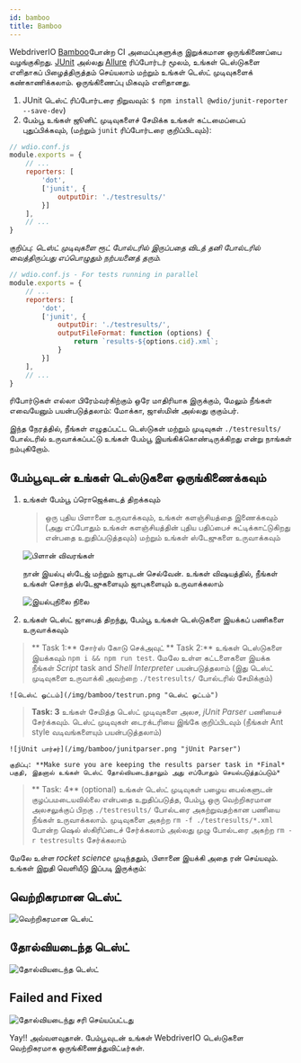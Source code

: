 ```yaml
---
id: bamboo
title: Bamboo
---
```


WebdriverIO [Bamboo](https://www.atlassian.com/software/bamboo)போன்ற CI அமைப்புகளுக்கு இறுக்கமான ஒருங்கிணைப்பை வழங்குகிறது. [JUnit](https://webdriver.io/docs/junit-reporter.html) அல்லது [Allure](https://webdriver.io/docs/allure-reporter.html) ரிப்போர்டர் மூலம், உங்கள் டெஸ்டுகளை எளிதாகப் பிழைத்திருத்தம் செய்யலாம் மற்றும் உங்கள் டெஸ்ட் முடிவுகளைக் கண்காணிக்கலாம். ஒருங்கிணைப்பு மிகவும் எளிதானது.

1. JUnit டெஸ்ட் ரிப்போர்டரை நிறுவவும்: `$ npm install @wdio/junit-reporter --save-dev`)
1. பேம்பூ உங்கள் ஜூனிட் முடிவுகளைச் சேமிக்க உங்கள் கட்டமைப்பைப் புதுப்பிக்கவும், (மற்றும் `junit` ரிப்போர்டரை குறிப்பிடவும்):

```js
// wdio.conf.js
module.exports = {
    // ...
    reporters: [
        'dot',
        ['junit', {
            outputDir: './testresults/'
        }]
    ],
    // ...
}
```
குறிப்பு: *டெஸ்ட் முடிவுகளை ரூட் போல்டரில் இருப்பதை விடத் தனி போல்டரில் வைத்திருப்பது எப்பொழுதும் நற்பயனைத் தரும்.*

```js
// wdio.conf.js - For tests running in parallel
module.exports = {
    // ...
    reporters: [
        'dot',
        ['junit', {
            outputDir: './testresults/',
            outputFileFormat: function (options) {
                return `results-${options.cid}.xml`;
            }
        }]
    ],
    // ...
}
```

ரிபோர்டுகள் எல்லா பிரேம்வர்கிற்கும் ஒரே மாதிரியாக இருக்கும், மேலும் நீங்கள் எவையேனும் பயன்படுத்தலாம்: மோக்கா, ஜாஸ்மின் அல்லது குகும்பர்.

இந்த நேரத்தில், நீங்கள் எழுதப்பட்ட டெஸ்டுகள் மற்றும் முடிவுகள் `./testresults/` போல்டரில் உருவாக்கப்பட்டு உங்கள் பேம்பூ இயங்கிக்கொண்டிருக்கிறது என்று நாங்கள் நம்புகிறோம்.

## பேம்பூவுடன் உங்கள் டெஸ்டுகளை ஒருங்கிணைக்கவும்

1. உங்கள் பேம்பூ ப்ரொஜெக்டைத் திறக்கவும்

    > ஒரு புதிய பிளானை உருவாக்கவும், உங்கள் களஞ்சியத்தை இணைக்கவும் (அது எப்போதும் உங்கள் களஞ்சியத்தின் புதிய பதிப்பைச் சுட்டிக்காட்டுகிறது என்பதை உறுதிப்படுத்தவும்) மற்றும் உங்கள் ஸ்டேஜுகளை உருவாக்கவும்

    ![பிளான் விவரங்கள்](/img/bamboo/plancreation.png "பிளான் விவரங்கள்")

    நான் இயல்பு ஸ்டேஜ் மற்றும் ஜாபுடன் செல்வேன். உங்கள் விஷயத்தில், நீங்கள் உங்கள் சொந்த ஸ்டேஜுகளையும் ஜாபுகளையும் உருவாக்கலாம்

    ![இயல்புநிலை நிலை](/img/bamboo/defaultstage.png "இயல்புநிலை ஸ்டேஜ்")
2. உங்கள் டெஸ்ட் ஜாபைத் திறந்து, பேம்பூ உங்கள் டெஸ்டுகளை இயக்கப் பணிகளை உருவாக்கவும்
> ** Task 1:** சோர்ஸ் கோடு செக்அவுட்
> ** Task 2:** உங்கள் டெஸ்டுகளை இயக்கவும் `npm i && npm run test`. மேலே உள்ள கட்டளைகளை இயக்க நீங்கள் *Script* task and *Shell Interpreter* பயன்படுத்தலாம் (இது டெஸ்ட் முடிவுகளை உருவாக்கி அவற்றை `./testresults/` போல்டரில் சேமிக்கும்)

    ![டெஸ்ட் ஓட்டம்](/img/bamboo/testrun.png "டெஸ்ட் ஓட்டம்")
> **Task: 3** உங்கள் சேமித்த டெஸ்ட் முடிவுகளை அலச, *jUnit Parser* பணியைச் சேர்க்கவும். டெஸ்ட் முடிவுகள் டைரக்டரியை இங்கே குறிப்பிடவும் (நீங்கள் Ant style வடிவங்களையும் பயன்படுத்தலாம்)

    ![jUnit பார்சர்](/img/bamboo/junitparser.png "jUnit Parser")

    குறிப்பு: **Make sure you are keeping the results parser task in *Final* பகுதி, இதனால் உங்கள் டெஸ்ட் தோல்வியடைந்தாலும் அது எப்போதும் செயல்படுத்தப்படும்*
> ** Task: 4** (optional) உங்கள் டெஸ்ட் முடிவுகள் பழைய பைல்களுடன் குழப்பமடையவில்லை என்பதை உறுதிப்படுத்த, பேம்பூ ஒரு வெற்றிகரமான அலசலுக்குப் பிறகு `./testresults/` போல்டரை அகற்றுவதற்கான பணியை நீங்கள் உருவாக்கலாம். முடிவுகளை அகற்ற `rm -f ./testresults/*.xml` போன்ற ஷெல் ஸ்கிரிப்டைச் சேர்க்கலாம் அல்லது முழு போல்டரை அகற்ற `rm -r testresults` சேர்க்கலாம்

மேலே உள்ள *rocket science* முடிந்ததும், பிளானை இயக்கி அதை ரன் செய்யவும். உங்கள் இறுதி வெளியீடு இப்படி இருக்கும்:

## வெற்றிகரமான டெஸ்ட்

![வெற்றிகரமான டெஸ்ட்](/img/bamboo/successfulltest.png "வெற்றிகரமான டெஸ்ட்")

## தோல்வியடைந்த டெஸ்ட்

![தோல்வியடைந்த டெஸ்ட்](/img/bamboo/failedtest.png "தோல்வியடைந்த டெஸ்ட்")

## Failed and Fixed

![தோல்வியடைந்து சரி செய்யப்பட்டது](/img/bamboo/failedandfixed.png "தோல்வியடைந்து சரி செய்யப்பட்டது")

Yay!! அவ்வளவுதான். பேம்பூவுடன் உங்கள் WebdriverIO டெஸ்டுகளை வெற்றிகரமாக ஒருங்கிணைத்துவிட்டீர்கள்.
